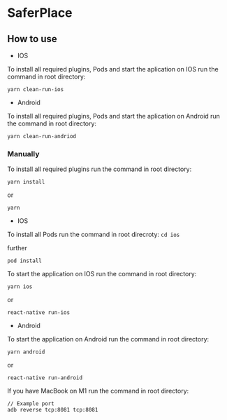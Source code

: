 # SaferPlace

## How to use

- IOS

To install all required plugins, Pods and start the aplication on IOS run the command in root directory:

`yarn clean-run-ios`

- Android

To install all required plugins, Pods and start the aplication on Android run the command in root directory:

`yarn clean-run-andriod`

### Manually

To install all required plugins run the command in root directory:

`yarn install`

or

`yarn`

- IOS

To install all Pods run the command in root direcroty:
`cd ios`

further

`pod install`

To start the application on IOS run the command in root directory:

`yarn ios`

or

`react-native run-ios`

- Android

To start the application on Android run the command in root directory:

`yarn android`

or

`react-native run-android`

If you have MacBook on M1 run the command in root directory:

```
// Example port
adb reverse tcp:8081 tcp:8081
```
